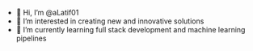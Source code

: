 - 👋 Hi, I’m @aLatif01
- 👀 I’m interested in creating new and innovative solutions
- 🌱 I’m currently learning full stack development and machine learning pipelines

<!---
aLatif01/aLatif01 is a ✨ special ✨ repository because its `README.md` (this file) appears on your GitHub profile.
You can click the Preview link to take a look at your changes.
--->
